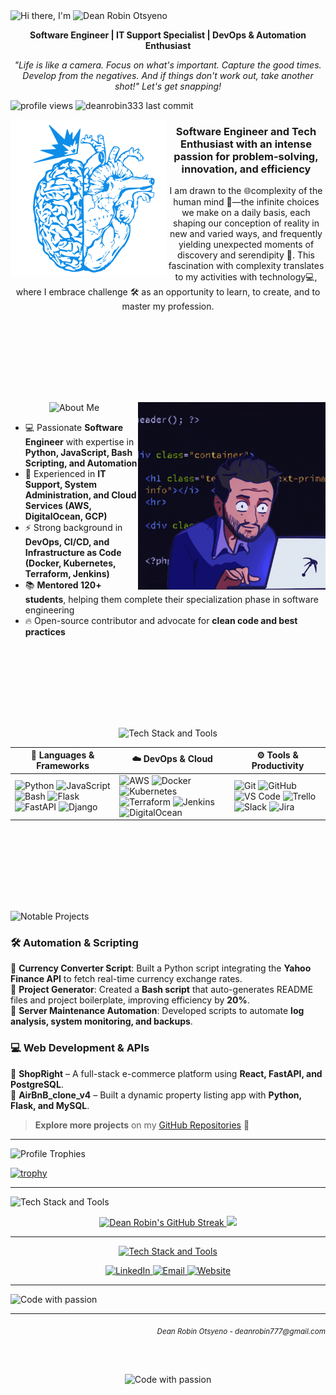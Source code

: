 <!-- Profile Header -->
<!-- <h1 align="center">Hi there, I'm Dean Robin Otsyeno 👋</h1> -->

<img src="https://readme-typing-svg.demolab.com/?lines=Hi+there,+I'm;&size=27" alt="Hi there, I'm">
<img src="https://readme-typing-svg.demolab.com/?lines=Dean+Robin+Otsyeno+👋;&size=33&duration=3333&color=8A2BE2" alt="Dean Robin Otsyeno">


<p align="center">
  <b>Software Engineer | IT Support Specialist | DevOps & Automation Enthusiast</b>
</p>
<p align="center">
  <em>
    "Life is like a camera. Focus on what's important. Capture the good times. Develop from the negatives. And if things don't work out, take another shot!" Let's get snapping!
  </em>
</p>
<p align="left">
<img src="https://komarev.com/ghpvc/?username=your-github-username&color=blue&style=flat-square&label=PROFILE+VIEWS" alt="profile views">
<img src="https://img.shields.io/github/last-commit/deanrobin333/deanrobin333" alt="deanrobin333 last commit" />
</p>

<!-- Banner Image -->

<img align="left" src="./images/Dynofin_heart_Brain.png" alt="GitHub Banner" width="250"> 


<h3 align="center">Software Engineer and Tech Enthusiast with an intense passion for problem-solving, innovation, and efficiency</h3>

<p align="center">I am drawn to the 🌐complexity of the human mind 🧠—the infinite choices we make on a daily basis, each shaping our conception of reality in new and varied ways, and frequently yielding unexpected moments of discovery and serendipity 🤞. This fascination with complexity translates to my activities with technology💻, where I embrace challenge 🛠️ as an opportunity to learn, to create, and to master my profession.
</p>

<br></br>
---
<br></br>

<img align="right" alt="Coding" width="300" src="./images/Nft Coding GIF.gif">

<!-- <h2 align="center">🚀 About Me</h2> -->
<p align="center">
<img src="https://readme-typing-svg.demolab.com/?lines=🚀+About+Me;&size=33" alt="About Me">
</p>

- 💻 Passionate **Software Engineer** with expertise in **Python, JavaScript, Bash Scripting, and Automation**  
- 🔧 Experienced in **IT Support, System Administration, and Cloud Services (AWS, DigitalOcean, GCP)**  
- ⚡ Strong background in **DevOps, CI/CD, and Infrastructure as Code (Docker, Kubernetes, Terraform, Jenkins)**  
- 📚 **Mentored 120+ students**, helping them complete their specialization phase in software engineering  
- 🔥 Open-source contributor and advocate for **clean code and best practices**  



<br></br>
---
<br></br>
<!-- <h2 align="center">🔨 Tech Stack & Tools 🔨</h2> -->

<!-- Instead of &, try using %26, which is the URL-encoded form of & -->
<p align="center">
<img src="https://readme-typing-svg.demolab.com/?lines=🔨+Tech+Stack+%26+Tools;&size=30" alt="Tech Stack and Tools">
</p>

| 📜 Languages & Frameworks | ☁️ DevOps & Cloud | ⚙️ Tools & Productivity |
|---------------------------|------------------|-------------------------|
| ![Python](https://img.shields.io/badge/Python-3776AB?style=for-the-badge&logo=python&logoColor=white)  ![JavaScript](https://img.shields.io/badge/JavaScript-F7DF1E?style=for-the-badge&logo=javascript&logoColor=black)  ![Bash](https://img.shields.io/badge/Bash-4EAA25?style=for-the-badge&logo=gnu-bash&logoColor=white)  ![Flask](https://img.shields.io/badge/Flask-000000?style=for-the-badge&logo=flask&logoColor=white)  ![FastAPI](https://img.shields.io/badge/FastAPI-009688?style=for-the-badge&logo=fastapi&logoColor=white)  ![Django](https://img.shields.io/badge/Django-092E20?style=for-the-badge&logo=django&logoColor=white) | ![AWS](https://img.shields.io/badge/AWS-232F3E?style=for-the-badge&logo=amazon-aws&logoColor=white)  ![Docker](https://img.shields.io/badge/Docker-2496ED?style=for-the-badge&logo=docker&logoColor=white)  ![Kubernetes](https://img.shields.io/badge/Kubernetes-326CE5?style=for-the-badge&logo=kubernetes&logoColor=white)  ![Terraform](https://img.shields.io/badge/Terraform-7B42BC?style=for-the-badge&logo=terraform&logoColor=white)  ![Jenkins](https://img.shields.io/badge/Jenkins-D24939?style=for-the-badge&logo=jenkins&logoColor=white)  ![DigitalOcean](https://img.shields.io/badge/DigitalOcean-0080FF?style=for-the-badge&logo=digitalocean&logoColor=white) | ![Git](https://img.shields.io/badge/Git-F05032?style=for-the-badge&logo=git&logoColor=white)  ![GitHub](https://img.shields.io/badge/GitHub-181717?style=for-the-badge&logo=github&logoColor=white)  ![VS Code](https://img.shields.io/badge/VS%20Code-007ACC?style=for-the-badge&logo=visual-studio-code&logoColor=white)  ![Trello](https://img.shields.io/badge/Trello-0052CC?style=for-the-badge&logo=trello&logoColor=white)  ![Slack](https://img.shields.io/badge/Slack-4A154B?style=for-the-badge&logo=slack&logoColor=white)  ![Jira](https://img.shields.io/badge/Jira-0052CC?style=for-the-badge&logo=jira&logoColor=white) |

<br></br>
---
<br></br>

<!-- ## 📌 **Notable Projects**   -->
<p align="left">
<img src="https://readme-typing-svg.demolab.com/?lines=📌+Notable+Projects;&size=30" alt="Notable Projects">
</p>

### 🛠 **Automation & Scripting**  
🔹 **Currency Converter Script**: Built a Python script integrating the **Yahoo Finance API** to fetch real-time currency exchange rates.  
🔹 **Project Generator**: Created a **Bash script** that auto-generates README files and project boilerplate, improving efficiency by **20%**.  
🔹 **Server Maintenance Automation**: Developed scripts to automate **log analysis, system monitoring, and backups**.  

### 💻 **Web Development & APIs**  
🔹 **ShopRight** – A full-stack e-commerce platform using **React, FastAPI, and PostgreSQL**.  
🔹 **AirBnB_clone_v4** – Built a dynamic property listing app with **Python, Flask, and MySQL**.  

> **Explore more projects** on my [GitHub Repositories](https://github.com/deanrobin333) 🚀  

---


<p align="left">
<img src="https://readme-typing-svg.demolab.com/?lines=🏆+Profile+Trophies;&size=30" alt="Profile Trophies">
</p>

[![trophy](https://github-profile-trophy.vercel.app/?username=deanrobin333)](https://github.com/ryo-ma/github-profile-trophy)

---

<!-- ## 📊 **GitHub Stats**   -->

<p align="Left">
<img src="https://readme-typing-svg.demolab.com/?lines=📊+Github+Stats;&size=30" alt="Tech Stack and Tools">
</p>

<!-- shows stats including pull requests stars earned etc.>
<!-- Default -->
<!-- <p align="center">
  <img src="https://github-readme-stats.vercel.app/api?username=deanrobin333&show_icons=true&theme=dark" alt="GitHub Stats">
</p> -->

<!-- With color -->
<!-- 
<img src="https://github-readme-stats.vercel.app/api?username=deanrobin333&show_icons=true&hide_title=true&include_all_commits=true&line_height=21&bg_color=0,1abc9c,16a085,2ecc71,3498db&count_private=true&theme=graywhite" alt="Dean Robin's GitHub Stats"/>

-->

<div align="center">
  <a href="https://github.com/deanrobin333">
  <!-- Default appearance -->
  <!--
  <img src="https://github-readme-streak-stats.herokuapp.com/?user=deanrobin333&theme=dark" alt="GitHub Streak">
  -->
  <img src="https://github-readme-streak-stats.herokuapp.com/?user=deanrobin333&theme=graywhite&hide_border=true&background=0,1abc9c,16a085,2ecc71,3498db" alt="Dean Robin's GitHub Streak">


  <!-- Default appearance -->
  <!--
  <img height="180em" src="https://github-readme-stats.vercel.app/api/top-langs/?username=deanrobin333&layout=compact&langs_count=7&theme=dark"/>
    -->

  <img height="180em" src="https://github-readme-stats.vercel.app/api/top-langs/?username=deanrobin333&layout=compact&langs_count=7&bg_color=0,1abc9c,16a085,2ecc71,3498db&theme=graywhite&hide_border=true"/>

</div>

---

<!-- ## 🌎 **Let's Connect!**   -->

<p align="center">
<img src="https://readme-typing-svg.demolab.com/?lines=🌎+Let's+Connect!;&size=33" alt="Tech Stack and Tools">
</p>

<p align="center">
  <a href="https://www.linkedin.com/in/deanrobin333/" target="_blank">
    <img src="https://img.shields.io/badge/LinkedIn-0A66C2?style=for-the-badge&logo=linkedin&logoColor=white" alt="LinkedIn">
  </a>
  <a href="mailto:deanrobin777@gmail.com">
    <img src="https://img.shields.io/badge/Email-D14836?style=for-the-badge&logo=gmail&logoColor=white" alt="Email">
  </a>
  <a href="https://deanovo.tech">
    <img src="https://img.shields.io/badge/Website-000000?style=for-the-badge&logo=about.me&logoColor=white" alt="Website">
  </a>
</p>


---
<!-- ⭐ **"Code with passion, automate with precision, and innovate with purpose!"** 🚀   -->


<img src="https://readme-typing-svg.demolab.com/?lines=⭐+Code+with+passion,+automate+with+precision,+and+innovate+with+purpose+🚀;&width=800&size=18&duration=9999" alt="Code with passion">


---
<div align="right">
    <sub style="font-style: italic"> Dean Robin Otsyeno - deanrobin777@gmail.com</sub>
</div>

<br></br>

<!-- <h2 align="center">⬇️My repos⬇️</h2> -->
<p align="center">
<img src="https://readme-typing-svg.demolab.com/?lines=⬇️+MY+REPOS+⬇️;&size=36&color=ffb400&duration=3333" alt="Code with passion">
</P>